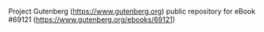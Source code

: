 Project Gutenberg (https://www.gutenberg.org) public repository for
eBook #69121 (https://www.gutenberg.org/ebooks/69121)
